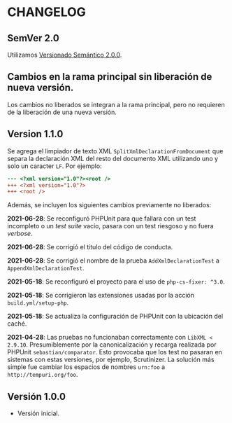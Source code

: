 # CHANGELOG

## SemVer 2.0

Utilizamos [Versionado Semántico 2.0.0](SEMVER.md).

## Cambios en la rama principal sin liberación de nueva versión.

Los cambios no liberados se integran a la rama principal, pero no requieren de la liberación de una nueva versión.

## Version 1.1.0

Se agrega el limpiador de texto XML `SplitXmlDeclarationFromDocument` que separa la declaración XML del resto del
documento XML utilizando uno y solo un caracter `LF`. Por ejemplo:

```diff
--- <?xml version="1.0"?><root />
+++ <?xml version="1.0"?>
+++ <root />
```

Además, se incluyen los siguientes cambios previamente no liberados:

**2021-06-28**: Se reconfiguró PHPUnit para que fallara con un test incompleto o un *test suite* vacío,
pasara con un test riesgoso y no fuera *verbose*. 

**2021-06-28**: Se corrigió el título del código de conducta.

**2021-06-28**: Se corrigió el nombre de la prueba `AddXmlDeclarationTest` a `AppendXmlDeclarationTest`.

**2021-05-18**: Se reconfiguró el proyecto para el uso de `php-cs-fixer: ^3.0`.

**2021-05-18**: Se corrigieron las extensiones usadas por la acción `build.yml/setup-php`.

**2021-05-18**: Se actualiza la configuración de PHPUnit con la ubicación del caché.

**2021-04-28**: Las pruebas no funcionaban correctamente con `LibXML < 2.9.10`.
Presumiblemente por la canonicalización y recarga realizada por PHPUnit `sebastian/comparator`.
Esto provocaba que los test no pasaran en sistemas con estas versiones, por ejemplo, Scrutinizer.
La solución más simple fue cambiar los espacios de nombres `urn:foo` a `http://tempuri.org/foo`.

## Versión 1.0.0

- Versión inicial.
